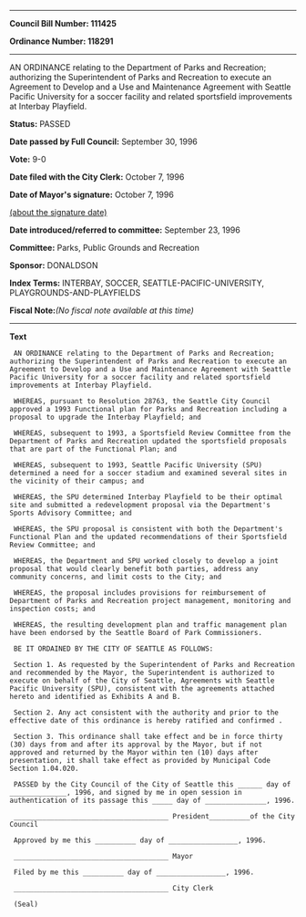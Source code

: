 

********

**Council Bill Number: 111425**
   
**Ordinance Number: 118291**
********

 AN ORDINANCE relating to the Department of Parks and Recreation; authorizing the Superintendent of Parks and Recreation to execute an Agreement to Develop and a Use and Maintenance Agreement with Seattle Pacific University for a soccer facility and related sportsfield improvements at Interbay Playfield.

**Status:** PASSED
   
**Date passed by Full Council:** September 30, 1996
   
**Vote:** 9-0
   
**Date filed with the City Clerk:** October 7, 1996
   
**Date of Mayor's signature:** October 7, 1996
   
[(about the signature date)](/~public/approvaldate.htm)
   
   
   
**Date introduced/referred to committee:** September 23, 1996
   
**Committee:** Parks, Public Grounds and Recreation
   
**Sponsor:** DONALDSON
   
   
**Index Terms:** INTERBAY, SOCCER, SEATTLE-PACIFIC-UNIVERSITY, PLAYGROUNDS-AND-PLAYFIELDS

**Fiscal Note:**_(No fiscal note available at this time)_

********

**Text**
   
```
 AN ORDINANCE relating to the Department of Parks and Recreation; authorizing the Superintendent of Parks and Recreation to execute an Agreement to Develop and a Use and Maintenance Agreement with Seattle Pacific University for a soccer facility and related sportsfield improvements at Interbay Playfield.

 WHEREAS, pursuant to Resolution 28763, the Seattle City Council approved a 1993 Functional plan for Parks and Recreation including a proposal to upgrade the Interbay Playfield; and

 WHEREAS, subsequent to 1993, a Sportsfield Review Committee from the Department of Parks and Recreation updated the sportsfield proposals that are part of the Functional Plan; and

 WHEREAS, subsequent to 1993, Seattle Pacific University (SPU) determined a need for a soccer stadium and examined several sites in the vicinity of their campus; and

 WHEREAS, the SPU determined Interbay Playfield to be their optimal site and submitted a redevelopment proposal via the Department's Sports Advisory Committee; and

 WHEREAS, the SPU proposal is consistent with both the Department's Functional Plan and the updated recommendations of their Sportsfield Review Committee; and

 WHEREAS, the Department and SPU worked closely to develop a joint proposal that would clearly benefit both parties, address any community concerns, and limit costs to the City; and

 WHEREAS, the proposal includes provisions for reimbursement of Department of Parks and Recreation project management, monitoring and inspection costs; and

 WHEREAS, the resulting development plan and traffic management plan have been endorsed by the Seattle Board of Park Commissioners.

 BE IT ORDAINED BY THE CITY OF SEATTLE AS FOLLOWS:

 Section 1. As requested by the Superintendent of Parks and Recreation and recommended by the Mayor, the Superintendent is authorized to execute on behalf of the City of Seattle, Agreements with Seattle Pacific University (SPU), consistent with the agreements attached hereto and identified as Exhibits A and B.

 Section 2. Any act consistent with the authority and prior to the effective date of this ordinance is hereby ratified and confirmed .

 Section 3. This ordinance shall take effect and be in force thirty (30) days from and after its approval by the Mayor, but if not approved and returned by the Mayor within ten (10) days after presentation, it shall take effect as provided by Municipal Code Section 1.04.020.

 PASSED by the City Council of the City of Seattle this ______ day of ______________, 1996, and signed by me in open session in authentication of its passage this _____ day of _______________, 1996.

 ______________________________________ President__________of the City Council

 Approved by me this __________ day of _________________, 1996.

 ______________________________________ Mayor

 Filed by me this __________ day of _________________, 1996.

 ______________________________________ City Clerk

 (Seal)

```
